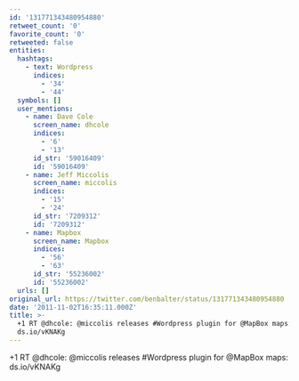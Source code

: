 ```yaml
---
id: '131771343480954880'
retweet_count: '0'
favorite_count: '0'
retweeted: false
entities:
  hashtags:
    - text: Wordpress
      indices:
        - '34'
        - '44'
  symbols: []
  user_mentions:
    - name: Dave Cole
      screen_name: dhcole
      indices:
        - '6'
        - '13'
      id_str: '59016409'
      id: '59016409'
    - name: Jeff Miccolis
      screen_name: miccolis
      indices:
        - '15'
        - '24'
      id_str: '7209312'
      id: '7209312'
    - name: Mapbox
      screen_name: Mapbox
      indices:
        - '56'
        - '63'
      id_str: '55236002'
      id: '55236002'
  urls: []
original_url: https://twitter.com/benbalter/status/131771343480954880
date: '2011-11-02T16:35:11.000Z'
title: >-
  +1 RT @dhcole: @miccolis releases #Wordpress plugin for @MapBox maps:
  ds.io/vKNAKg
---
```


+1 RT @dhcole: @miccolis releases #Wordpress plugin for @MapBox maps: ds.io/vKNAKg